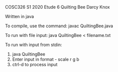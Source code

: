 COSC326 S1 2020
Etude 6 Quilting Bee
Darcy Knox

Written in java

To compile, use the command:
javac QuiltingBee.java

To run with file input:
java QuiltingBee < filename.txt

To run with input from stdin:
1. java QuiltingBee
2. Enter input in format - scale r g b
3. ctrl-d to process input
